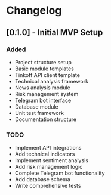 
# Changelog

## [0.1.0] - Initial MVP Setup

### Added
- Project structure setup
- Basic module templates
- Tinkoff API client template
- Technical analysis framework
- News analysis module
- Risk management system
- Telegram bot interface
- Database module
- Unit test framework
- Documentation structure

### TODO
- Implement API integrations
- Add technical indicators
- Implement sentiment analysis
- Add risk management logic
- Complete Telegram bot functionality
- Add database schema
- Write comprehensive tests
